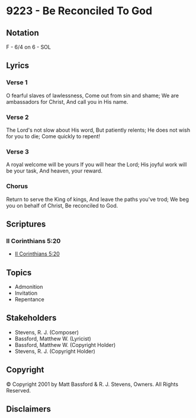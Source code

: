 # 9223 - Be Reconciled To God

## Notation

F - 6/4 on 6 - SOL

## Lyrics

### Verse 1

O fearful slaves of lawlessness, Come out from sin and shame; We are ambassadors for Christ, And call you in His name.

### Verse 2

The Lord's not slow about His word, But patiently relents; He does not wish for you to die; Come quickly to repent!

### Verse 3

A royal welcome will be yours If you will hear the Lord; His joyful work will be your task, And heaven, your reward.

### Chorus

Return to serve the King of kings, And leave the paths you've trod; We beg you on behalf of Christ, Be reconciled to God.


## Scriptures

### II Corinthians 5:20

- [II Corinthians 5:20](https://www.biblegateway.com/passage/?search=II%20Corinthians%205%3A20)


## Topics

- Admonition
- Invitation
- Repentance

## Stakeholders

- Stevens, R. J. (Composer)
- Bassford, Matthew W. (Lyricist)
- Bassford, Matthew W. (Copyright Holder)
- Stevens, R. J. (Copyright Holder)

## Copyright

© Copyright 2001 by Matt Bassford & R. J. Stevens, Owners. All Rights Reserved.


## Disclaimers


